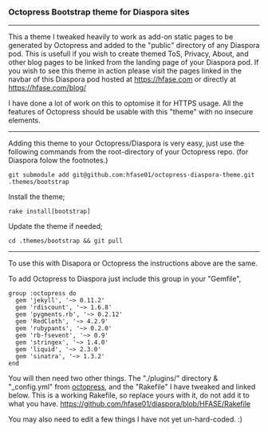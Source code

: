 ### Octopress Bootstrap theme for Diaspora sites ###
***
This a theme I tweaked heavily to work as add-on static pages to be generated by Octopress and added to the "public" directory of any Diaspora pod. This is usefull if you wish to create themed ToS, Privacy, About, and other blog pages to be linked from the landing page of your Diaspora pod. If you wish to see this theme in action please visit the pages linked in the navbar of this Diaspora pod hosted at <https://hfase.com> or directly at <https://hfase.com/blog/>

I have done a lot of work on this to optomise it for HTTPS usage. All the features of Octopress should be usable with this "theme" with no insecure elements.
***
Adding this theme to your Octopress/Diaspora is very easy, just use the following commands from the root-directory of your Octopress repo.
(for Diaspora folow the footnotes.)

```git submodule add git@github.com:hfase01/octopress-diaspora-theme.git .themes/bootstrap```

Install the theme;

```rake install[bootstrap]```

Update the theme if needed;

```cd .themes/bootstrap && git pull```

***

To use this with Disapora or Octopress the instructions above are the same.

To add Octopress to Diaspora just include this group in your "Gemfile",

```
group :octopress do
  gem 'jekyll', '~> 0.11.2'
  gem 'rdiscount', '~> 1.6.8'
  gem 'pygments.rb', '~> 0.2.12'
  gem 'RedCloth', '~> 4.2.9'
  gem 'rubypants', '~> 0.2.0'
  gem 'rb-fsevent', '~> 0.9'
  gem 'stringex', '~> 1.4.0'
  gem 'liquid', '~> 2.3.0'
  gem 'sinatra', '~> 1.3.2'
end
```

You will then need two other things. The "./plugins/" directory & "_config.yml" from [octopress](https://github.com/imathis/octopress "Octopress"), and the "Rakefile" I have tweaked and linked below.
This is a working Rakefile, so replace yours with it, do not add it to what you have.
https://github.com/hfase01/diaspora/blob/HFASE/Rakefile

You may also need to edit a few things I have not yet un-hard-coded. :)
